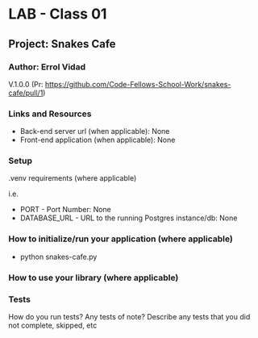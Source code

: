 # LAB - Class 01

## Project: Snakes Cafe

### Author: Errol Vidad
V.1.0.0 (Pr: https://github.com/Code-Fellows-School-Work/snakes-cafe/pull/1)

### Links and Resources
- Back-end server url (when applicable): None
- Front-end application (when applicable): None

### Setup
.venv requirements (where applicable)

i.e.

- PORT - Port Number: None
- DATABASE_URL - URL to the running Postgres instance/db: None

### How to initialize/run your application (where applicable)
- python snakes-cafe.py

### How to use your library (where applicable)
### Tests
How do you run tests?
Any tests of note?
Describe any tests that you did not complete, skipped, etc
